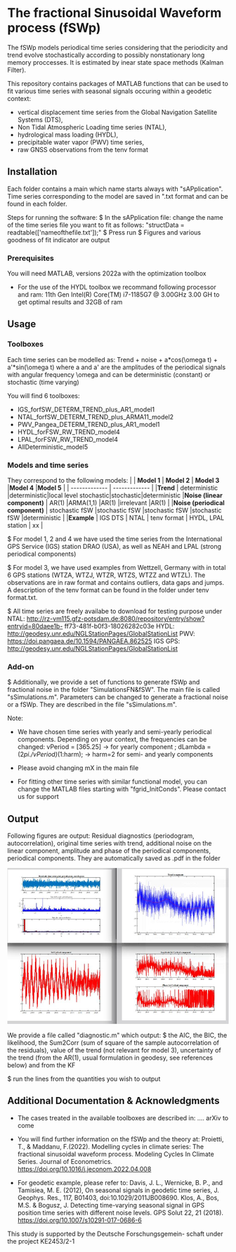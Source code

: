 # The fractional Sinusoidal Waveform process (fSWp)

The fSWp models periodical time series considering that the periodicity and trend evolve stochastically according to possibly nonstationary long memory proccesses. It is estimated by inear state space methods (Kalman Filter).

This repository contains packages of MATLAB functions that can be used to fit various time series with seasonal signals occuring within a geodetic context: 
* vertical displacement time series from the Global Navigation Satellite Systems (DTS), 
* Non Tidal Atmospheric Loading time series (NTAL), 
* hydrological mass loading (HYDL), 
* precipitable water vapor (PWV) time series, 
* raw GNSS observations from the tenv format

## Installation

Each folder contains a main which name starts always with "sAPplication". 
Time series corresponding to the model are saved in ".txt format and can be found in each folder.

Steps for running the software:
$ In the sAPplication file: change the name of the time series file you want to fit as follows: 
"structData = readtable(['nameofthefile.txt']);"
$ Press run
$ Figures and various goodness of fit indicator are output

### Prerequisites

You will need MATLAB, versions 2022a with the optimization toolbox

* For the use of the HYDL toolbox we recommand following processor and ram: 11th Gen Intel(R) Core(TM) i7-1185G7 @ 3.00GHz   3.00 GH to get optimal results
and 32GB of ram


## Usage

### Toolboxes

Each time series can be modelled as: Trend + noise + a*cos(\omega t) + a'*sin(\omega t) 
where a and a' are the amplitudes of the periodical signals with angular frequency \omega and can be deterministic (constant) or stochastic (time varying)

You will find 6 toolboxes:
* IGS_forfSW_DETERM_TREND_plus_AR1_model1
* NTAL_forfSW_DETERM_TREND_plus_ARMA11_model2
* PWV_Pangea_DETERM_TREND_plus_AR1_model1
* HYDL_forFSW_RW_TREND_model4
* LPAL_forFSW_RW_TREND_model4
* AllDeterministic_model5

### Models and time series

They correspond to the following models:
|   | **Model 1** | **Model 2** | **Model 3** |**Model 4** |**Model 5** |
| ------------- | ------------- |
|**Trend** |  deterministic |deterministic|local level stochastic|stochastic|deterministic
|**Noise (linear component)**   |  AR(1) |ARMA(1,1) |AR(1) |irrelevant |AR(1) |
|**Noise (periodical component)**  | stochastic fSW  |stochastic fSW  |stochastic fSW  |stochastic fSW  |deterministic  |
|**Example**   |  IGS DTS | NTAL | tenv format | HYDL, LPAL station | xx |

$ For model 1, 2 and 4 we have used the time series from the International GPS Service (IGS) station DRAO (USA), as well as NEAH and LPAL (strong periodical components)

$ For model 3, we have used examples from Wettzell, Germany with in total 6 GPS stations (WTZA, WTZJ, WTZR, WTZS, WTZZ and WTZL). The observations are in raw format and contains outliers, data gaps and jumps. A description of the tenv format can be found in the folder under tenv format.txt. 

$ All time series are freely availabe to download for testing purpose under
		NTAL: http://rz-vm115.gfz-potsdam.de:8080/repository/entry/show?entryid=80daee1b-
			ff73-481f-b0f3-18026282c03e
		HYDL:  http://geodesy.unr.edu/NGLStationPages/GlobalStationList
		PWV: https://doi.pangaea.de/10.1594/PANGAEA.862525
		IGS GPS: http://geodesy.unr.edu/NGLStationPages/GlobalStationList

### Add-on

$ Additionally, we provide a set of functions to generate fSWp and fractional noise in the folder "SimulationsFN&fSW". The main file is called "sSimulations.m". Parameters can be changed to generate a fractional noise or a fSWp. They are described in the file "sSimulations.m".


Note:
*  We have chosen time series with yearly and semi-yearly periodical components. Depending on your context, the frequencies can be changed:
vPeriod  = [365.25] -> for yearly component ;
dLambda  = (2*pi./vPeriod)*(1:harm); -> harm=2 for semi- and yearly components

* Please avoid changing mX in the main file
* For fitting other time series with similar functional model, you can change the MATLAB files starting with "fgrid_InitConds". Please contact us for support 

## Output

Following figures are output:
Residual diagnostics (periodogram, autocorrelation), original time series with trend, additional noise on the linear component, amplitude and phase of the periodical components, periodical components.
They are automatically saved as .pdf in the folder

![My Image](figure_output.jpg)


We provide a file called "diagnostic.m" which output:
$ the AIC, the BIC, the likelihood, the Sum2Corr (sum of square of the sample autocorrelation of the residuals), value of the trend (not relevant for model 3), uncertainty of the trend (from the AR(1), usual formulation in geodesy, see references below) and from the KF

$ run the lines from the quantities you wish to output

## Additional Documentation & Acknowledgments

* The cases treated in the available toolboxes are described in:
.... arXiv to come

* You will find further information on the fSWp and the theory at:
Proietti, T., & Maddanu, F.(2022). Modelling cycles in climate series: The fractional sinusoidal waveform process. Modeling Cycles In Climate Series. Journal of Econometrics. https://doi.org/10.1016/j.jeconom.2022.04.008

* For geodetic example, please refer to: 
Davis, J. L., Wernicke, B. P., and Tamisiea, M. E. (2012), On seasonal signals in geodetic time series, J. Geophys. Res., 117, B01403, doi:10.1029/2011JB008690.
Klos, A., Bos, M.S. & Bogusz, J. Detecting time-varying seasonal signal in GPS position time series with different noise levels. GPS Solut 22, 21 (2018). https://doi.org/10.1007/s10291-017-0686-6


This study is supported by the Deutsche Forschungsgemein-
schaft under the project KE2453/2-1

